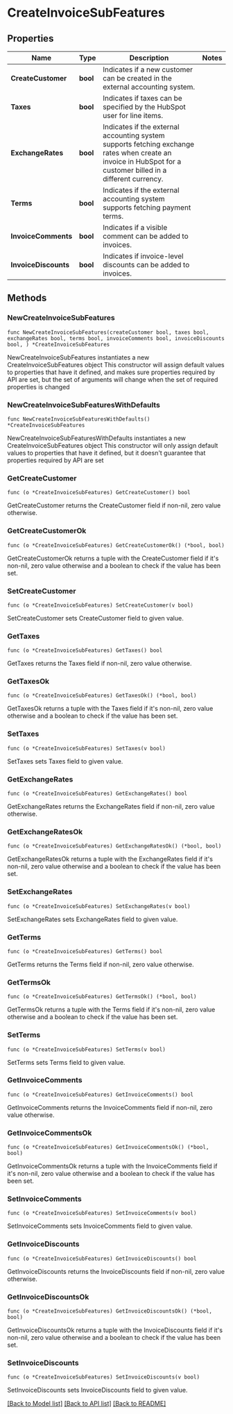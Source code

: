 # CreateInvoiceSubFeatures

## Properties

Name | Type | Description | Notes
------------ | ------------- | ------------- | -------------
**CreateCustomer** | **bool** | Indicates if a new customer can be created in the external accounting system. | 
**Taxes** | **bool** | Indicates if taxes can be specified by the HubSpot user for line items. | 
**ExchangeRates** | **bool** | Indicates if the external accounting system supports fetching exchange rates when create an invoice in HubSpot for a customer billed in a different currency. | 
**Terms** | **bool** | Indicates if the external accounting system supports fetching payment terms. | 
**InvoiceComments** | **bool** | Indicates if a visible comment can be added to invoices. | 
**InvoiceDiscounts** | **bool** | Indicates if invoice-level discounts can be added to invoices. | 

## Methods

### NewCreateInvoiceSubFeatures

`func NewCreateInvoiceSubFeatures(createCustomer bool, taxes bool, exchangeRates bool, terms bool, invoiceComments bool, invoiceDiscounts bool, ) *CreateInvoiceSubFeatures`

NewCreateInvoiceSubFeatures instantiates a new CreateInvoiceSubFeatures object
This constructor will assign default values to properties that have it defined,
and makes sure properties required by API are set, but the set of arguments
will change when the set of required properties is changed

### NewCreateInvoiceSubFeaturesWithDefaults

`func NewCreateInvoiceSubFeaturesWithDefaults() *CreateInvoiceSubFeatures`

NewCreateInvoiceSubFeaturesWithDefaults instantiates a new CreateInvoiceSubFeatures object
This constructor will only assign default values to properties that have it defined,
but it doesn't guarantee that properties required by API are set

### GetCreateCustomer

`func (o *CreateInvoiceSubFeatures) GetCreateCustomer() bool`

GetCreateCustomer returns the CreateCustomer field if non-nil, zero value otherwise.

### GetCreateCustomerOk

`func (o *CreateInvoiceSubFeatures) GetCreateCustomerOk() (*bool, bool)`

GetCreateCustomerOk returns a tuple with the CreateCustomer field if it's non-nil, zero value otherwise
and a boolean to check if the value has been set.

### SetCreateCustomer

`func (o *CreateInvoiceSubFeatures) SetCreateCustomer(v bool)`

SetCreateCustomer sets CreateCustomer field to given value.


### GetTaxes

`func (o *CreateInvoiceSubFeatures) GetTaxes() bool`

GetTaxes returns the Taxes field if non-nil, zero value otherwise.

### GetTaxesOk

`func (o *CreateInvoiceSubFeatures) GetTaxesOk() (*bool, bool)`

GetTaxesOk returns a tuple with the Taxes field if it's non-nil, zero value otherwise
and a boolean to check if the value has been set.

### SetTaxes

`func (o *CreateInvoiceSubFeatures) SetTaxes(v bool)`

SetTaxes sets Taxes field to given value.


### GetExchangeRates

`func (o *CreateInvoiceSubFeatures) GetExchangeRates() bool`

GetExchangeRates returns the ExchangeRates field if non-nil, zero value otherwise.

### GetExchangeRatesOk

`func (o *CreateInvoiceSubFeatures) GetExchangeRatesOk() (*bool, bool)`

GetExchangeRatesOk returns a tuple with the ExchangeRates field if it's non-nil, zero value otherwise
and a boolean to check if the value has been set.

### SetExchangeRates

`func (o *CreateInvoiceSubFeatures) SetExchangeRates(v bool)`

SetExchangeRates sets ExchangeRates field to given value.


### GetTerms

`func (o *CreateInvoiceSubFeatures) GetTerms() bool`

GetTerms returns the Terms field if non-nil, zero value otherwise.

### GetTermsOk

`func (o *CreateInvoiceSubFeatures) GetTermsOk() (*bool, bool)`

GetTermsOk returns a tuple with the Terms field if it's non-nil, zero value otherwise
and a boolean to check if the value has been set.

### SetTerms

`func (o *CreateInvoiceSubFeatures) SetTerms(v bool)`

SetTerms sets Terms field to given value.


### GetInvoiceComments

`func (o *CreateInvoiceSubFeatures) GetInvoiceComments() bool`

GetInvoiceComments returns the InvoiceComments field if non-nil, zero value otherwise.

### GetInvoiceCommentsOk

`func (o *CreateInvoiceSubFeatures) GetInvoiceCommentsOk() (*bool, bool)`

GetInvoiceCommentsOk returns a tuple with the InvoiceComments field if it's non-nil, zero value otherwise
and a boolean to check if the value has been set.

### SetInvoiceComments

`func (o *CreateInvoiceSubFeatures) SetInvoiceComments(v bool)`

SetInvoiceComments sets InvoiceComments field to given value.


### GetInvoiceDiscounts

`func (o *CreateInvoiceSubFeatures) GetInvoiceDiscounts() bool`

GetInvoiceDiscounts returns the InvoiceDiscounts field if non-nil, zero value otherwise.

### GetInvoiceDiscountsOk

`func (o *CreateInvoiceSubFeatures) GetInvoiceDiscountsOk() (*bool, bool)`

GetInvoiceDiscountsOk returns a tuple with the InvoiceDiscounts field if it's non-nil, zero value otherwise
and a boolean to check if the value has been set.

### SetInvoiceDiscounts

`func (o *CreateInvoiceSubFeatures) SetInvoiceDiscounts(v bool)`

SetInvoiceDiscounts sets InvoiceDiscounts field to given value.



[[Back to Model list]](../README.md#documentation-for-models) [[Back to API list]](../README.md#documentation-for-api-endpoints) [[Back to README]](../README.md)


